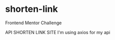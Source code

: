 # shorten-link
Frontend Mentor Challenge
<!-- https://shrtco.de/docs -->
API SHORTEN LINK SITE
I'm using axios for my api 